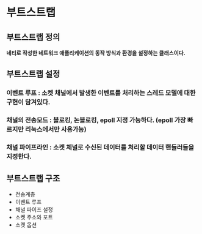 # 부트스트랩

## 부트스트랩 정의
**네티로 작성한 네트워크 애플리케이션의 동작 방식과 환경을 설정하는 클래스이다.**

## 부트스트랩 설정
### 이벤트 루프 : 소켓 채널에서 발생한 이벤트를 처리하는 스레드 모델에 대한 구현이 담겨있다.
### 채널의 전송모드 : 블로킹, 논블로킹, epoll 지정 가능하다. (epoll 가장 빠르지만 리눅스에서만 사용가능)
### 채널 파이프라인 : 소켓 체널로 수신된 데이터를 처리할 데이터 핸들러들을 지정한다.

## 부트스트랩 구조
- 전송계층
- 이벤트 루프
- 채널 파이프 설정
- 소켓 주소와 포트
- 소켓 옵션

